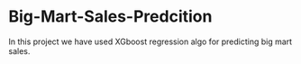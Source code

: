 # Big-Mart-Sales-Predcition
In this project we have used XGboost regression algo for predicting big mart sales.
